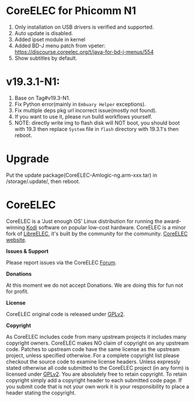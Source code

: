 # CoreELEC for Phicomm N1
1. Only installation on USB drivers is verified and supported.
2. Auto update is disabled.
3. Added ipset module in kernel
4. Added BD-J menu patch from vpeter: https://discourse.coreelec.org/t/java-for-bd-j-menus/554
5. Show subtitles by default.

# v19.3.1-N1:
1. Base on Tag#v19.3-N1.
2. Fix Python error(mainly in `Embuary Helper` exceptions).
3. Fix multiple deps pkg url incorrect issue(mostly not found).
4. If you want to use it, please run build workflows yourself. 
5. NOTE: directly write img to flash disk will NOT boot, you should boot with 19.3 then replace `System` file in `flash` directory with 19.3.1's then reboot.

# Upgrade
Put the update package(CoreELEC-Amlogic-ng.arm-xxx.tar) in /storage/.update/, then reboot.

# CoreELEC

CoreELEC is a 'Just enough OS' Linux distribution for running the award-winning [Kodi](https://kodi.tv) software on popular low-cost hardware. CoreELEC is a minor fork of [LibreELEC](https://libreelec.tv), it's built by the community for the community. [CoreELEC website](http://coreelec.org).

**Issues & Support**

Please report issues via the CoreELEC [Forum](https://discourse.coreelec.org).

**Donations**

At this moment we do not accept Donations. We are doing this for fun not for profit.

**License**

CoreELEC original code is released under [GPLv2](https://www.gnu.org/licenses/gpl-2.0.html).

**Copyright**

As CoreELEC includes code from many upstream projects it includes many copyright owners. CoreELEC makes NO claim of copyright on any upstream code. Patches to upstream code have the same license as the upstream project, unless specified otherwise. For a complete copyright list please checkout the source code to examine license headers. Unless expressly stated otherwise all code submitted to the CoreELEC project (in any form) is licensed under [GPLv2](https://www.gnu.org/licenses/gpl-2.0.html). You are absolutely free to retain copyright. To retain copyright simply add a copyright header to each submitted code page. If you submit code that is not your own work it is your responsibility to place a header stating the copyright.
